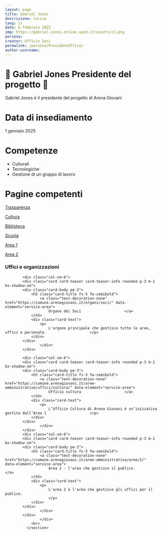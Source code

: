```yaml
---
layout: page
title: Gabriel Jones
descrizione: Carica
lang: it
date: 6 febbraio 2025
img: https://gabriel-jones.online.upid.it/assets/c1.png
persona: 
creator: Ufficio Soci
permalink: /persone/PresidentOffice/
author-username: 
---
```


# 👤 **Gabriel Jones** Presidente del progetto 👤  

Gabriel Jones è il presidente del progetto di Arena Giovani


# Data di insediamento
1 gennaio 2025

# Competenze
- Culturali
- Tecnologiche
- Gestione di un gruppo di lavoro

# Pagine competenti
[Trasparenza](https://comune.arenagiovani.it/it/amministrazione/trasparenza/)

[Cultura](https://comune.arenagiovani.it/aree-amministrative/uffici/cultura/)

[Biblioteca](https://comune.arenagiovani.it/aree-amministrative/uffici/cultura/biblioteca/)

[Scuola](https://comune.arenagiovani.it/aree-amministrative/uffici/cultura/scuola/)

[Area 1](https://comune.arenagiovani.it/aree-amministrative/aree/1/)

[Area 2](https://comune.arenagiovani.it/aree-amministrative/aree/2/)


<section class="it-page-section mb-30" data-audio="">
                <h3 class="mb-3" id="organizzazione">Uffici e organizzazioni</h3>
                <div class="row">
                  
            <div class="col-sm-6">
            <div class="card card-teaser card-teaser-info rounded p-3 m-1 bx-shadow-sm">
            <div class="card-body pe-3">
                <h5 class="card-title fs-5 fw-semibold">
                    <a class="text-decoration-none" href="https://comune.arenagiovani.it/organi/soci/" data-element="service-area">
                        Organo dei Soci                    </a>
                </h5>
                <div class="card-text">
                    <p>
                        L'organo principale che gestisce tutte le aree, uffici e personale.                    </p>
                </div>
            </div>
                    </div>
            </div>
    
            <div class="col-sm-6">
            <div class="card card-teaser card-teaser-info rounded p-3 m-1 bx-shadow-sm">
            <div class="card-body pe-3">
                <h5 class="card-title fs-5 fw-semibold">
                    <a class="text-decoration-none" href="https://comune.arenagiovani.it/aree-amministrative/uffici/cultura/" data-element="service-area">
                        Ufficio cultura                    </a>
                </h5>
                <div class="card-text">
                    <p>
                        L’Ufficio Cultura di Arena Giovani è un’iniziativa gestita dall’Area 1                    </p>
                </div>
            </div>
                    </div>
            </div>    
            <div class="col-sm-6">
            <div class="card card-teaser card-teaser-info rounded p-3 m-1 bx-shadow-sm">
            <div class="card-body pe-3">
                <h5 class="card-title fs-5 fw-semibold">
                    <a class="text-decoration-none" href="https://comune.arenagiovani.it/aree-amministrative/aree/2/" data-element="service-area">
                        Area 2 - l'area che gestisce il publico.                    </a>
                </h5>
                <div class="card-text">
                    <p>
                        L'area 2 è l'area che gestisce gli uffici per il publico.
                        </p>
                </div>
            </div>
                    </div>
            </div>
                    </div>
                <br>
              </section>
